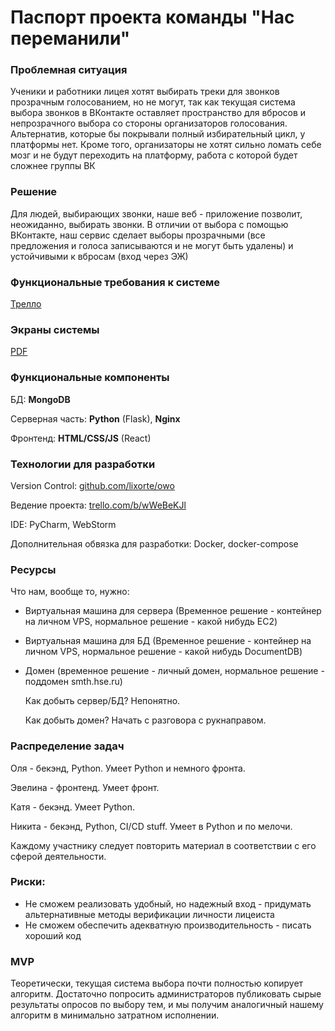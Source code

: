 # Паспорт проекта команды "Нас переманили"

### Проблемная ситуация

Ученики и работники лицея хотят выбирать треки для звонков прозрачным голосованием, но не могут, так как текущая система выбора звонков в ВКонтакте оставляет пространство для вбросов и непрозрачного выбора со стороны организаторов голосования. Альтернатив, которые бы покрывали полный избирательный цикл, у платформы нет. Кроме того, организаторы не хотят сильно ломать себе мозг и не будут переходить на платформу, работа с которой будет сложнее группы ВК

### Решение

Для людей, выбирающих звонки, наше веб - приложение позволит, неожиданно, выбирать звонки.  В отличии от выбора с помощью ВКонтакте, наш сервис сделает выборы прозрачными (все предложения и голоса записываются и не могут быть удалены) и устойчивыми к вбросам (вход через ЭЖ)

### Функциональные требования к системе	

[Трелло](https://trello.com/invite/b/iyYxervk/e4c539cd86c3e890d954be787f5e0bbd/%D1%82%D1%80%D0%B5%D0%B1%D0%BE%D0%B2%D0%B0%D0%BD%D0%B8%D1%8F)

### Экраны системы

[PDF](https://drive.google.com/file/d/1qRqXnIWahOEbRErPuh-B2uJ51PPan1Z7/view?usp=sharing)

### Функциональные компоненты

БД: **MongoDB**

Серверная часть: **Python** (Flask), **Nginx**

Фронтенд: **HTML/CSS/JS** (React)

### Технологии для разработки

Version Control: [github.com/lixorte/owo](github.com/lixorte/owo)

Ведение проекта: [trello.com/b/wWeBeKJl](https://trello.com/b/wWeBeKJl)

IDE: PyCharm, WebStorm

Дополнительная обвязка для разработки: Docker, docker-compose

### Ресурсы

Что нам, вообще то, нужно:

* Виртуальная машина для сервера (Временное решение - контейнер на личном VPS, нормальное решение - какой нибудь EC2)

* Виртуальная машина для БД (Временное решение - контейнер на личном VPS, нормальное решение - какой нибудь DocumentDB)

* Домен (временное решение - личный домен, нормальное решение - поддомен smth.hse.ru)

  Как добыть сервер/БД? Непонятно.

  Как добыть домен? Начать с разговора с рукнаправом.

### Распределение задач

Оля - бекэнд, Python. Умеет Python и немного фронта.

Эвелина - фронтенд. Умеет фронт.

Катя - бекэнд. Умеет Python.

Никита - бекэнд, Python, CI/CD stuff. Умеет в Python и по мелочи.

Каждому участнику следует повторить материал в соответствии с его сферой деятельности.

### Риски:

* Не сможем реализовать удобный, но надежный вход - придумать альтернативные методы верификации личности лицеиста
* Не сможем обеспечить адекватную производительность -  писать хороший код

### MVP

Теоретически, текущая система выбора почти полностью копирует алгоритм. Достаточно попросить администраторов публиковать сырые результаты опросов по выбору тем, и мы получим аналогичный нашему алгоритм в минимально затратном исполнении.